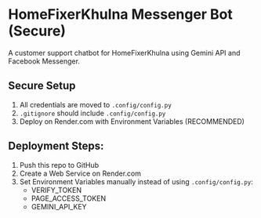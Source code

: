 # HomeFixerKhulna Messenger Bot (Secure)

A customer support chatbot for HomeFixerKhulna using Gemini API and Facebook Messenger.

## Secure Setup

1. All credentials are moved to `.config/config.py`
2. `.gitignore` should include `.config/config.py`
3. Deploy on Render.com with Environment Variables (RECOMMENDED)

## Deployment Steps:

1. Push this repo to GitHub
2. Create a Web Service on Render.com
3. Set Environment Variables manually instead of using `.config/config.py`:
   - VERIFY_TOKEN
   - PAGE_ACCESS_TOKEN
   - GEMINI_API_KEY

